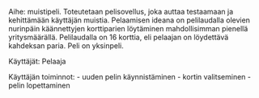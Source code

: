 Aihe: muistipeli. Toteutetaan pelisovellus, joka auttaa testaamaan ja kehittämään käyttäjän muistia. Pelaamisen ideana on pelilaudalla olevien nurinpäin käännettyjen korttiparien löytäminen mahdollisimman pienellä yritysmäärällä. Pelilaudalla on 16 korttia, eli pelaajan on löydettävä kahdeksan paria. Peli on yksinpeli.

Käyttäjät: Pelaaja

Käyttäjän toiminnot:
	- uuden pelin käynnistäminen
	- kortin valitseminen
	- pelin lopettaminen
